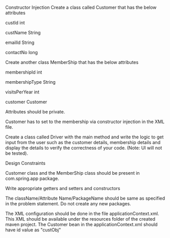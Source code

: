 Constructor Injection
Create a class called Customer that has the below attributes

custId int

custName String

emailId String

contactNo long

 

Create another class  MemberShip that has the below attributes 

membershipId int

membershipType String

visitsPerYear int

customer Customer



 

Attributes should be private.

Customer has to set to the membership via constructor injection in the XML file. 

Create a class called Driver with the main method and write the logic to get input from the user such as the customer details, membership details and display the details to verify the correctness of your code. (Note: UI will not be tested).

 Design Constraints

Customer class and the MemberShip class should be present in com.spring.app package.

Write  appropriate getters and setters and constructors

The className/Attribute Name/PackageName should be same as specified in the problem statement. Do not create any new packages.

The XML configuration should be done in the file applicationContext.xml. This XML should be available under the resources folder of the created maven project.
The Customer bean in the applicationContext.xml should have id value as "custObj"
